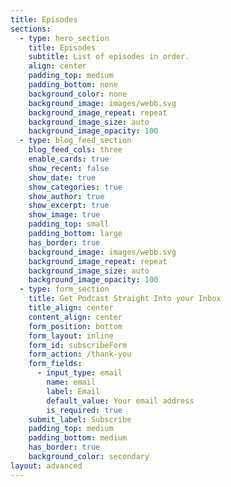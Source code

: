 ```yaml
---
title: Episodes
sections:
  - type: hero_section
    title: Episodes
    subtitle: List of episodes in order.
    align: center
    padding_top: medium
    padding_bottom: none
    background_color: none
    background_image: images/webb.svg
    background_image_repeat: repeat
    background_image_size: auto
    background_image_opacity: 100
  - type: blog_feed_section
    blog_feed_cols: three
    enable_cards: true
    show_recent: false
    show_date: true
    show_categories: true
    show_author: true
    show_excerpt: true
    show_image: true
    padding_top: small
    padding_bottom: large
    has_border: true
    background_image: images/webb.svg
    background_image_repeat: repeat
    background_image_size: auto
    background_image_opacity: 100
  - type: form_section
    title: Get Podcast Straight Into your Inbox
    title_align: center
    content_align: center
    form_position: bottom
    form_layout: inline
    form_id: subscribeForm
    form_action: /thank-you
    form_fields:
      - input_type: email
        name: email
        label: Email
        default_value: Your email address
        is_required: true
    submit_label: Subscribe
    padding_top: medium
    padding_bottom: medium
    has_border: true
    background_color: secondary
layout: advanced
---
```

